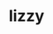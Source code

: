 ---
layout: piece
collection_: paintings
title: lizzy
image: lizzy.jpg
media: Acrylic
dimensions: 10" x 23"½
description: Painted with popsicle sticks on board.
price: $250
create_date: 2015
---